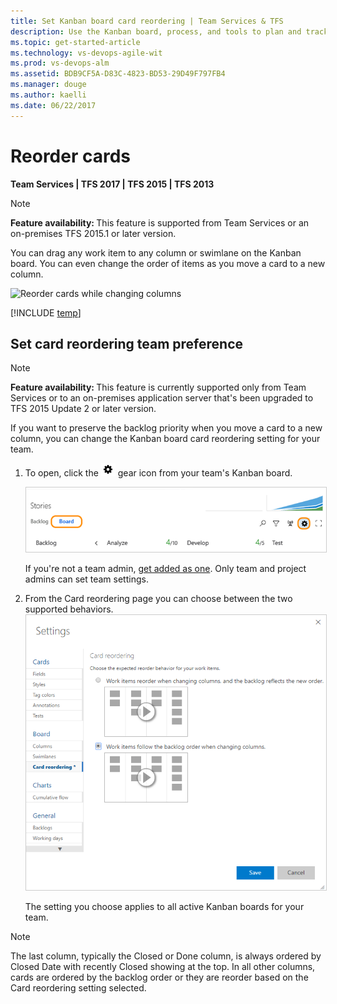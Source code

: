 ```yaml
---
title: Set Kanban board card reordering | Team Services & TFS
description: Use the Kanban board, process, and tools to plan and track work in Visual Studio Team Services (VSTS) and Team Foundation Server (TFS)  
ms.topic: get-started-article  
ms.technology: vs-devops-agile-wit
ms.prod: vs-devops-alm
ms.assetid: BDB9CF5A-D83C-4823-BD53-29D49F797FB4
ms.manager: douge
ms.author: kaelli
ms.date: 06/22/2017
--- 
```




# Reorder cards  
<b>Team Services | TFS 2017 | TFS 2015 | TFS 2013</b> 

>[!NOTE]  
><b>Feature availability: </b> This feature is supported from Team Services or an on-premises TFS 2015.1 or later version.   

<a id="reorder-cards"></a>
You can drag any work item to any column or swimlane on the Kanban board. You can even change the order of items as you move a card to a new column.   

![Reorder cards while changing columns](https://i3-vso.sec.s-msft.com/dynimg/IC822185.gif)

[!INCLUDE [temp](../_shared/assign-to-sprint.md)]  

<a id="card-reorder-setting"></a>
## Set card reordering team preference  

>[!NOTE]  
><b>Feature availability: </b> This feature is currently supported only from Team Services or to an on-premises application server that's been upgraded to TFS 2015 Update 2 or later version.  

If you want to preserve the backlog priority when you move a card to a new column, you can change the Kanban board card reordering setting for your team. 

1. To open, click the ![gear icon](../_img/icons/team-settings-gear-icon.png) gear icon from your team's Kanban board.  

	<img src="_img/kanban-card-customize-open-settings.png" alt="Kanban board, open common configuration settings" style="border: 1px solid #CCCCCC;" />  

	If you're not a team admin, [get added as one](../scale/add-team-administrator.md). Only team and project admins can set team settings.  

2. From the Card reordering page you can choose between the two supported behaviors.    
	<img src="../kanban/_img/kanban-card-reordering-up1.png" alt="Kanban board, Card reording configuration dialog" style="border: 1px solid #CCCCCC;" />   

	The setting you choose applies to all active Kanban boards for your team.  

<a id="card-reorder-note"></a>
>[!NOTE]  
>The last column, typically the Closed or Done column, is always ordered by Closed Date with recently Closed showing at the top. In all other columns, cards are ordered by the backlog order or they are reorder based on the Card reordering setting selected.  




